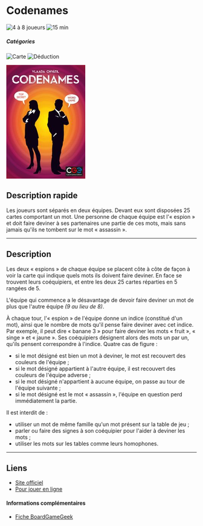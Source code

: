 # Codenames

![4 à 8 joueurs](https://img.shields.io/badge/-4%20à%208%20joueurs%20-%23444444)
![15 min](https://img.shields.io/badge/-15%20min%20-%23444444)

##### Catégories
![Carte](https://img.shields.io/badge/-Carte-%23444444)
![Déduction](https://img.shields.io/badge/-Déduction-%23444444)

![](img/codenames.jpg)

## Description rapide
Les joueurs sont séparés en deux équipes. Devant eux sont disposées 25 cartes comportant un mot. Une personne de chaque équipe est l'« espion » et doit faire deviner à ses partenaires une partie de ces mots, mais sans jamais qu'ils ne tombent sur le mot « assassin ».

---

## Description
Les deux « espions » de chaque équipe se placent côte à côte de façon à voir la carte qui indique quels mots ils doivent faire deviner. En face se trouvent leurs coéquipiers, et entre les deux 25 cartes réparties en 5 rangées de 5.

L'équipe qui commence a le désavantage de devoir faire deviner un mot de plus que l'autre équipe *(9 au lieu de 8)*.

À chaque tour, l'« espion » de l'équipe donne un indice (constitué d'un mot), ainsi que le nombre de mots qu'il pense faire deviner avec cet indice. Par exemple, il peut dire « banane 3 » pour faire deviner les mots « fruit », « singe » et « jaune ». Ses coéquipiers désignent alors des mots un par un, qu'ils pensent correspondre à l'indice. Quatre cas de figure :

- si le mot désigné est bien un mot à deviner, le mot est recouvert des couleurs de l'équipe ;
- si le mot désigné appartient à l'autre équipe, il est recouvert des couleurs de l'équipe adverse ;
- si le mot désigné n'appartient à aucune équipe, on passe au tour de l'équipe suivante ;
- si le mot désigné est le mot « assassin », l'équipe en question perd immédiatement la partie.

Il est interdit de :

- utiliser un mot de même famille qu'un mot présent sur la table de jeu ;
- parler ou faire des signes à son coéquipier pour l'aider à deviner les mots ;
- utiliser les mots sur les tables comme leurs homophones.

---

## Liens
- [Site officiel](https://codenamesgame.com)
- [Pour jouer en ligne](https://codenames.game)

#### Informations complémentaires
- [Fiche BoardGameGeek](https://boardgamegeek.com/boardgame/178900/codenames)
